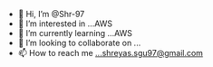 - 👋 Hi, I’m @Shr-97
- 👀 I’m interested in ...AWS
- 🌱 I’m currently learning ...AWS
- 💞️ I’m looking to collaborate on ...
- 📫 How to reach me ...shreyas.sgu97@gmail.com

<!---
Shr-97/Shr-97 is a ✨ special ✨ repository because its `README.md` (this file) appears on your GitHub profile.
You can click the Preview link to take a look at your changes.
--->

